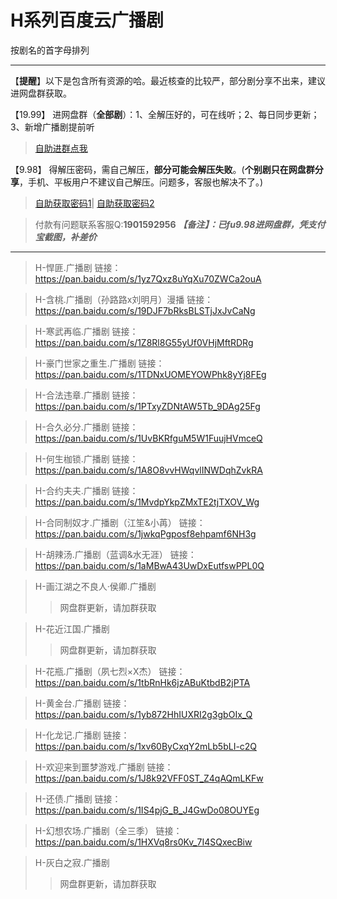 <h1>H系列百度云广播剧</h1>
按剧名的首字母排列

-----


【**提醒**】以下是包含所有资源的哈。最近核查的比较严，部分剧分享不出来，建议进网盘群获取。


【19.99】 进网盘群（**全部剧**）：1、全解压好的，可在线听；2、每日同步更新；3、新增广播剧提前听
>[自助进群点我](http://pay.tupianmima.com/ma.html)

【9.98】 得解压密码，需自己解压，**部分可能会解压失败**。(**个别剧只在网盘群分享**，手机、平板用户不建议自己解压。问题多，客服也解决不了。)

>[自助获取密码1](http://pay.tupianmima.com/p.php?8tp=t3.13473a126b1998.pg1)|
[自助获取密码2](http://pay.tupianmima.com/p.php?8tp=t2.14178a39b1998.pg1)

>付款有问题联系客服Q:**1901592956**
***【备注】：已fu9.98进网盘群，凭支付宝截图，补差价***

------
>H-悍匪.广播剧
链接：https://pan.baidu.com/s/1yz7Qxz8uYqXu70ZWCa2ouA

>H-含桃.广播剧（孙路路x刘明月）漫播
链接：https://pan.baidu.com/s/19DJF7bRksBLSTjJxJvCaNg
 
>H-寒武再临.广播剧
链接：https://pan.baidu.com/s/1Z8Rl8G55yUf0VHjMftRDRg

>H-豪门世家之重生.广播剧
链接：https://pan.baidu.com/s/1TDNxUOMEYOWPhk8yYj8FEg

>H-合法违章.广播剧
链接：https://pan.baidu.com/s/1PTxyZDNtAW5Tb_9DAg25Fg

>H-合久必分.广播剧
链接：https://pan.baidu.com/s/1UvBKRfguM5W1FuujHVmceQ

>H-何生枷锁.广播剧
链接：https://pan.baidu.com/s/1A8O8vvHWqvlINWDqhZvkRA

>H-合约夫夫.广播剧
链接：https://pan.baidu.com/s/1MvdpYkpZMxTE2tjTXOV_Wg
 
>H-合同制奴才.广播剧（江笙&小苒）
链接：https://pan.baidu.com/s/1jwkqPgposf8ehpamf6NH3g
 
>H-胡辣汤.广播剧（蓝调&水无涯）
链接：https://pan.baidu.com/s/1aMBwA43UwDxEutfswPPL0Q
 
>H-画江湖之不良人·侯卿.广播剧
>>网盘群更新，请加群获取
 
>H-花近江国.广播剧
>>网盘群更新，请加群获取
 
>H-花瓶.广播剧（夙七烈×X杰）
链接：https://pan.baidu.com/s/1tbRnHk6jzABuKtbdB2jPTA
 
>H-黄金台.广播剧
链接：https://pan.baidu.com/s/1yb872HhIUXRI2g3gbOIx_Q
 
>H-化龙记.广播剧
链接：https://pan.baidu.com/s/1xv60ByCxqY2mLb5bLI-c2Q
 
>H-欢迎来到噩梦游戏.广播剧
链接：https://pan.baidu.com/s/1J8k92VFF0ST_Z4qAQmLKFw
 
>H-还债.广播剧
链接：https://pan.baidu.com/s/1IS4pjG_B_J4GwDo08OUYEg
 
>H-幻想农场.广播剧（全三季）
链接：https://pan.baidu.com/s/1HXVq8rs0Kv_7I4SQxecBiw
 
>H-灰白之寂.广播剧
>>网盘群更新，请加群获取

 
